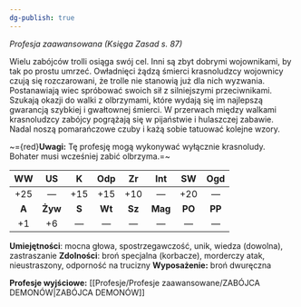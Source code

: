 ```yaml
---
dg-publish: true
---
```

*Profesja zaawansowana (Księga Zasad s. 87)*

Wielu zabójców trolli osiąga swój cel. Inni są zbyt dobrymi wojownikami, by tak po prostu umrzeć. Owładnięci żądzą śmierci krasnoludzcy wojownicy czują się rozczarowani, że trolle nie stanowią już dla nich wyzwania. Postanawiają wiec spróbować swoich sił z silniejszymi przeciwnikami. Szukają okazji do walki z olbrzymami, które wydają się im najlepszą gwarancją szybkiej i gwałtownej śmierci. W przerwach między walkami krasnoludzcy zabójcy pogrążają się w pijaństwie i hulaszczej zabawie. Nadal noszą pomarańczowe czuby i każą sobie tatuować kolejne wzory.

~={red}**Uwagi:** Tę profesję mogą wykonywać wyłącznie krasnoludy. Bohater musi wcześniej zabić olbrzyma.=~

|  WW   |   US    |   K   |  Odp   |   Zr   |   Int   |   SW   |  Ogd   |
|:-----:|:-------:|:-----:|:------:|:------:|:-------:|:------:|:------:|
|  +25  |    —    |  +15  |  +15   |  +10   |    —    |  +20   |   —    |
| **A** | **Żyw** | **S** | **Wt** | **Sz** | **Mag** | **PO** | **PP** |
|  +1   |   +6    |   —   |   —    |   —    |    —    |   —    |   —    |

**Umiejętności**: mocna głowa, spostrzegawczość, unik, wiedza (dowolna), zastraszanie
**Zdolności**: broń specjalna (korbacze), morderczy atak, nieustraszony, odporność na trucizny
**Wyposażenie:** broń dwuręczna

**Profesje wyjściowe:** [[Profesje/Profesje zaawansowane/ZABÓJCA DEMONÓW\|ZABÓJCA DEMONÓW]]